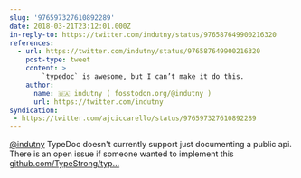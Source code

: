 ```yaml
---
slug: '976597327610892289'
date: 2018-03-21T23:12:01.000Z
in-reply-to: https://twitter.com/indutny/status/976587649900216320
references:
  - url: https://twitter.com/indutny/status/976587649900216320
    post-type: tweet
    content: >
        `typedoc` is awesome, but I can’t make it do this.
    author:
      name: 🇺🇦 indutny ( fosstodon.org/@indutny )
      url: https://twitter.com/indutny
syndication:
 - https://twitter.com/ajciccarello/status/976597327610892289
---
```


[@indutny](https://twitter.com/indutny) TypeDoc doesn't currently support just documenting a public api. There is an open issue if someone wanted to implement this [github.com/TypeStrong/typ…](https://github.com/TypeStrong/typedoc/issues/639)
